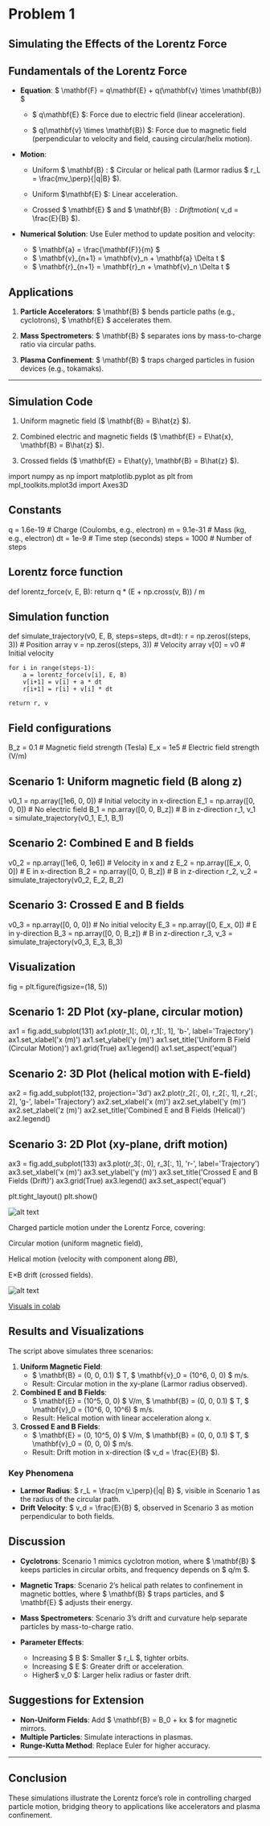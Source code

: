 # Problem 1

## Simulating the Effects of the Lorentz Force

## Fundamentals of the Lorentz Force

- **Equation**: $ \mathbf{F} = q\mathbf{E} + q(\mathbf{v} \times \mathbf{B}) $

  - $ q\mathbf{E} $: Force due to electric field (linear acceleration).

  - $ q(\mathbf{v} \times \mathbf{B}) $: Force due to magnetic field (perpendicular to velocity and field, causing circular/helix motion).

- **Motion**:
  - Uniform $ \mathbf{B} : $ Circular or helical path (Larmor radius  $ r_L = \frac{mv_\perp}{|q|B} $).

  - Uniform  $\mathbf{E} $: Linear acceleration.

  - Crossed $ \mathbf{E} $ and $ \mathbf{B} $: Drift motion ($ v_d = \frac{E}{B} $).

- **Numerical Solution**: Use Euler method to update position and velocity:

  - $ \mathbf{a} = \frac{\mathbf{F}}{m} $
  - $ \mathbf{v}_{n+1} = \mathbf{v}_n + \mathbf{a} \Delta t $
  - $ \mathbf{r}_{n+1} = \mathbf{r}_n + \mathbf{v}_n \Delta t $

## Applications

1. **Particle Accelerators**: $ \mathbf{B} $ bends particle paths (e.g., cyclotrons), $ \mathbf{E} $ accelerates them.

2. **Mass Spectrometers**: $ \mathbf{B} $ separates ions by mass-to-charge ratio via circular paths.

3. **Plasma Confinement**: $ \mathbf{B} $ traps charged particles in fusion devices (e.g., tokamaks).

---

## Simulation Code
1. Uniform magnetic field ($ \mathbf{B} = B\hat{z} $).

2. Combined electric and magnetic fields ($ \mathbf{E} = E\hat{x}, \mathbf{B} = B\hat{z} $).

3. Crossed fields ($ \mathbf{E} = E\hat{y}, \mathbf{B} = B\hat{z} $).

import numpy as np
import matplotlib.pyplot as plt
from mpl_toolkits.mplot3d import Axes3D

## Constants
q = 1.6e-19  # Charge (Coulombs, e.g., electron)
m = 9.1e-31  # Mass (kg, e.g., electron)
dt = 1e-9    # Time step (seconds)
steps = 1000 # Number of steps

## Lorentz force function
def lorentz_force(v, E, B):
    return q * (E + np.cross(v, B)) / m

## Simulation function
def simulate_trajectory(v0, E, B, steps=steps, dt=dt):
    r = np.zeros((steps, 3))  # Position array
    v = np.zeros((steps, 3))  # Velocity array
    v[0] = v0  # Initial velocity
    
    for i in range(steps-1):
        a = lorentz_force(v[i], E, B)
        v[i+1] = v[i] + a * dt
        r[i+1] = r[i] + v[i] * dt
    
    return r, v

## Field configurations
B_z = 0.1  # Magnetic field strength (Tesla)
E_x = 1e5  # Electric field strength (V/m)

## Scenario 1: Uniform magnetic field (B along z)
v0_1 = np.array([1e6, 0, 0])  # Initial velocity in x-direction
E_1 = np.array([0, 0, 0])     # No electric field
B_1 = np.array([0, 0, B_z])   # B in z-direction
r_1, v_1 = simulate_trajectory(v0_1, E_1, B_1)

## Scenario 2: Combined E and B fields
v0_2 = np.array([1e6, 0, 1e6])  # Velocity in x and z
E_2 = np.array([E_x, 0, 0])     # E in x-direction
B_2 = np.array([0, 0, B_z])     # B in z-direction
r_2, v_2 = simulate_trajectory(v0_2, E_2, B_2)

## Scenario 3: Crossed E and B fields
v0_3 = np.array([0, 0, 0])      # No initial velocity
E_3 = np.array([0, E_x, 0])     # E in y-direction
B_3 = np.array([0, 0, B_z])     # B in z-direction
r_3, v_3 = simulate_trajectory(v0_3, E_3, B_3)

## Visualization
fig = plt.figure(figsize=(18, 5))

## Scenario 1: 2D Plot (xy-plane, circular motion)
ax1 = fig.add_subplot(131)
ax1.plot(r_1[:, 0], r_1[:, 1], 'b-', label='Trajectory')
ax1.set_xlabel('x (m)')
ax1.set_ylabel('y (m)')
ax1.set_title('Uniform B Field (Circular Motion)')
ax1.grid(True)
ax1.legend()
ax1.set_aspect('equal')

## Scenario 2: 3D Plot (helical motion with E-field)
ax2 = fig.add_subplot(132, projection='3d')
ax2.plot(r_2[:, 0], r_2[:, 1], r_2[:, 2], 'g-', label='Trajectory')
ax2.set_xlabel('x (m)')
ax2.set_ylabel('y (m)')
ax2.set_zlabel('z (m)')
ax2.set_title('Combined E and B Fields (Helical)')
ax2.legend()

## Scenario 3: 2D Plot (xy-plane, drift motion)
ax3 = fig.add_subplot(133)
ax3.plot(r_3[:, 0], r_3[:, 1], 'r-', label='Trajectory')
ax3.set_xlabel('x (m)')
ax3.set_ylabel('y (m)')
ax3.set_title('Crossed E and B Fields (Drift)')
ax3.grid(True)
ax3.legend()
ax3.set_aspect('equal')

plt.tight_layout()
plt.show()

![alt text](image.png)

Charged particle motion under the Lorentz Force, covering:

Circular motion (uniform magnetic field),

Helical motion (velocity with component along 
𝐵B),

E×B drift (crossed fields).


![alt text](image-1.png)

[Visuals in colab](https://colab.research.google.com/drive/1wAqPN3cKLa-XC7hSP1EzEbI3Ms_BOJNe?usp=sharing)

## Results and Visualizations
The script above simulates three scenarios:
1. **Uniform Magnetic Field**:
   - $ \mathbf{B} = (0, 0, 0.1) $ T, $ \mathbf{v}_0 = (10^6, 0, 0) $ m/s.
   - Result: Circular motion in the xy-plane (Larmor radius observed).
2. **Combined E and B Fields**:
   - $ \mathbf{E} = (10^5, 0, 0) $ V/m, $ \mathbf{B} = (0, 0, 0.1) $ T, $ \mathbf{v}_0 = (10^6, 0, 10^6) $ m/s.
   - Result: Helical motion with linear acceleration along x.
3. **Crossed E and B Fields**:
   - $ \mathbf{E} = (0, 10^5, 0) $ V/m, $ \mathbf{B} = (0, 0, 0.1) $ T, $ \mathbf{v}_0 = (0, 0, 0) $ m/s.
   - Result: Drift motion in x-direction ($ v_d = \frac{E}{B} $).

### Key Phenomena
- **Larmor Radius**: $ r_L = \frac{m v_\perp}{|q| B} $, visible in Scenario 1 as the radius of the circular path.
- **Drift Velocity**: $ v_d = \frac{E}{B} $, observed in Scenario 3 as motion perpendicular to both fields.

## Discussion
- **Cyclotrons**: Scenario 1 mimics cyclotron motion, where $ \mathbf{B} $ keeps particles in circular orbits, and frequency depends on $ q/m $.
- **Magnetic Traps**: Scenario 2’s helical path relates to confinement in magnetic bottles, where $ \mathbf{B} $ traps particles, and $ \mathbf{E} $ adjusts their energy.
- **Mass Spectrometers**: Scenario 3’s drift and curvature help separate particles by mass-to-charge ratio.

- **Parameter Effects**:
  - Increasing $ B $: Smaller $ r_L $, tighter orbits.
  - Increasing $ E $: Greater drift or acceleration.
  - Higher$ v_0 $: Larger helix radius or faster drift.

## Suggestions for Extension
- **Non-Uniform Fields**: Add  $ \mathbf{B} = B_0 + kx $ for magnetic mirrors.
- **Multiple Particles**: Simulate interactions in plasmas.
- **Runge-Kutta Method**: Replace Euler for higher accuracy.

---

## Conclusion
These simulations illustrate the Lorentz force’s role in controlling charged particle motion, bridging theory to applications like accelerators and plasma confinement.
